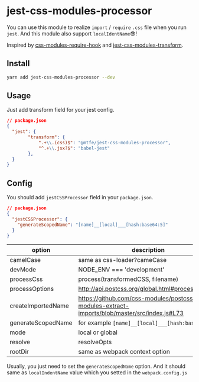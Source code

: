 # jest-css-modules-processor

You can use this module to realize `import` / `require` `.css` file when you run `jest`.
And this module also support `localIdentName`😎!

Inspired by [css-modules-require-hook](https://github.com/css-modules/css-modules-require-hook) and [jest-css-modules-transform](https://github.com/Connormiha/jest-css-modules-transform).

## Install

```sh
yarn add jest-css-modules-processor --dev
```

## Usage

Just add transform field for your jest config.

```json
// package.json
{
  "jest": {
		"transform": {
			".+\\.(css)$": "@mtfe/jest-css-modules-processor",
			"^.+\\.jsx?$": "babel-jest"
		},
  }
}
```

## Config

You should add `jestCSSProcessor` field in your `package.json`.

```json
// package.json
{
  "jestCSSProcessor": {
    "generateScopedName": "[name]__[local]___[hash:base64:5]"
  }
}
```

|option|description|required|
|-|-|-|
|camelCase|same as css-loader?cameCase|no|
|devMode| NODE_ENV === 'development'|no|
|processCss| process(transformedCSS, filename)|no|
|processOptions|  http://api.postcss.org/global.html#processOptions|no|
|createImportedName| https://github.com/css-modules/postcss-modules-extract-imports/blob/master/src/index.js#L73|no|
|generateScopedName| for example `[name]__[local]___[hash:base64:5]`|no|
|mode| local or global|no|
|resolve| resolveOpts|no|
|rootDir| same as webpack context option|no|

Usually, you just need to set the `generateScopedName` option. And it should same as `localIndentName` value which you setted in the `webpack.config.js`
